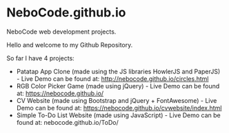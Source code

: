 # NeboCode.github.io
NeboCode web development projects.



Hello and welcome to my Github Repository.

So far I have 4 projects:
- Patatap App Clone (made using the JS libraries HowlerJS and PaperJS) - Live Demo can be found at: http://nebocode.github.io/circles.html
- RGB Color Picker Game (made using jQuery) - Live Demo can be found at: https://nebocode.github.io/
- CV Website (made using Bootstrap and jQuery + FontAwesome) - Live Demo can be found at: https://nebocode.github.io/cvwebsite/index.html
- Simple To-Do List Website (made using JavaScript) - Live Demo can be found at: nebocode.github.io/ToDo/

